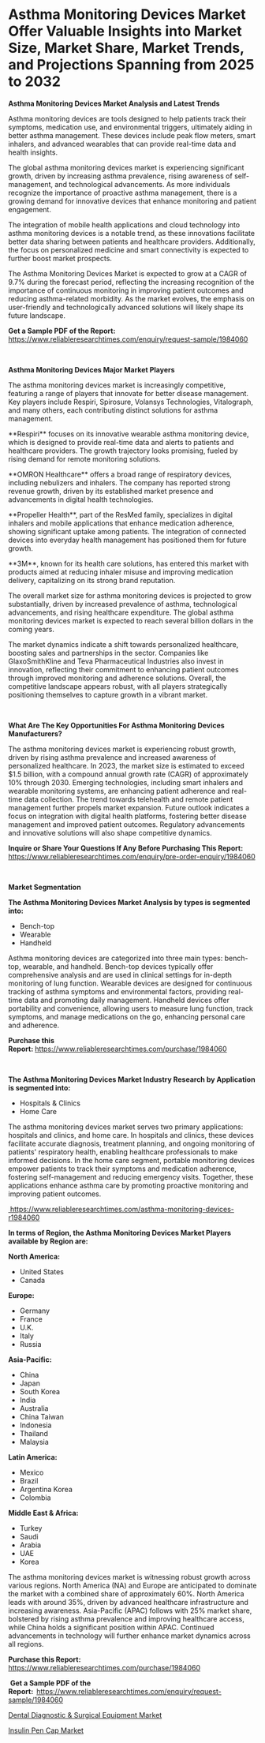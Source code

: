 <p><h1>Asthma Monitoring Devices Market Offer Valuable Insights into Market Size, Market Share, Market Trends, and Projections Spanning from 2025 to 2032</h1></p><p><strong>Asthma Monitoring Devices Market Analysis and Latest Trends</strong></p>
<p><p>Asthma monitoring devices are tools designed to help patients track their symptoms, medication use, and environmental triggers, ultimately aiding in better asthma management. These devices include peak flow meters, smart inhalers, and advanced wearables that can provide real-time data and health insights. </p><p>The global asthma monitoring devices market is experiencing significant growth, driven by increasing asthma prevalence, rising awareness of self-management, and technological advancements. As more individuals recognize the importance of proactive asthma management, there is a growing demand for innovative devices that enhance monitoring and patient engagement. </p><p>The integration of mobile health applications and cloud technology into asthma monitoring devices is a notable trend, as these innovations facilitate better data sharing between patients and healthcare providers. Additionally, the focus on personalized medicine and smart connectivity is expected to further boost market prospects. </p><p>The Asthma Monitoring Devices Market is expected to grow at a CAGR of 9.7% during the forecast period, reflecting the increasing recognition of the importance of continuous monitoring in improving patient outcomes and reducing asthma-related morbidity. As the market evolves, the emphasis on user-friendly and technologically advanced solutions will likely shape its future landscape.</p></p>
<p><strong>Get a Sample PDF of the Report:&nbsp;</strong> <a href="https://www.reliableresearchtimes.com/enquiry/request-sample/1984060?utm_campaign=2244&utm_medium=2&utm_source=Github&utm_content=ia&utm_term=03032025&utm_id=asthma-monitoring-devices">https://www.reliableresearchtimes.com/enquiry/request-sample/1984060</a></p>
<p>&nbsp;</p>
<p><strong>Asthma Monitoring Devices Major Market Players</strong></p>
<p><p>The asthma monitoring devices market is increasingly competitive, featuring a range of players that innovate for better disease management. Key players include Respiri, Spirosure, Volansys Technologies, Vitalograph, and many others, each contributing distinct solutions for asthma management.</p><p>**Respiri** focuses on its innovative wearable asthma monitoring device, which is designed to provide real-time data and alerts to patients and healthcare providers. The growth trajectory looks promising, fueled by rising demand for remote monitoring solutions.</p><p>**OMRON Healthcare** offers a broad range of respiratory devices, including nebulizers and inhalers. The company has reported strong revenue growth, driven by its established market presence and advancements in digital health technologies.</p><p>**Propeller Health**, part of the ResMed family, specializes in digital inhalers and mobile applications that enhance medication adherence, showing significant uptake among patients. The integration of connected devices into everyday health management has positioned them for future growth.</p><p>**3M**, known for its health care solutions, has entered this market with products aimed at reducing inhaler misuse and improving medication delivery, capitalizing on its strong brand reputation.</p><p>The overall market size for asthma monitoring devices is projected to grow substantially, driven by increased prevalence of asthma, technological advancements, and rising healthcare expenditure. The global asthma monitoring devices market is expected to reach several billion dollars in the coming years.</p><p>The market dynamics indicate a shift towards personalized healthcare, boosting sales and partnerships in the sector. Companies like GlaxoSmithKline and Teva Pharmaceutical Industries also invest in innovation, reflecting their commitment to enhancing patient outcomes through improved monitoring and adherence solutions. Overall, the competitive landscape appears robust, with all players strategically positioning themselves to capture growth in a vibrant market.</p></p>
<p>&nbsp;</p>
<p><strong>What Are The Key Opportunities For Asthma Monitoring Devices Manufacturers?</strong></p>
<p><p>The asthma monitoring devices market is experiencing robust growth, driven by rising asthma prevalence and increased awareness of personalized healthcare. In 2023, the market size is estimated to exceed $1.5 billion, with a compound annual growth rate (CAGR) of approximately 10% through 2030. Emerging technologies, including smart inhalers and wearable monitoring systems, are enhancing patient adherence and real-time data collection. The trend towards telehealth and remote patient management further propels market expansion. Future outlook indicates a focus on integration with digital health platforms, fostering better disease management and improved patient outcomes. Regulatory advancements and innovative solutions will also shape competitive dynamics.</p></p>
<p><strong>Inquire or Share Your Questions If Any Before Purchasing This Report:</strong> <a href="https://www.reliableresearchtimes.com/enquiry/pre-order-enquiry/1984060?utm_campaign=2244&utm_medium=2&utm_source=Github&utm_content=ia&utm_term=03032025&utm_id=asthma-monitoring-devices">https://www.reliableresearchtimes.com/enquiry/pre-order-enquiry/1984060</a></p>
<p>&nbsp;</p>
<p><strong>Market Segmentation</strong></p>
<p><strong>The Asthma Monitoring Devices Market Analysis by types is segmented into:</strong></p>
<p><ul><li>Bench-top</li><li>Wearable</li><li>Handheld</li></ul></p>
<p><p>Asthma monitoring devices are categorized into three main types: bench-top, wearable, and handheld. Bench-top devices typically offer comprehensive analysis and are used in clinical settings for in-depth monitoring of lung function. Wearable devices are designed for continuous tracking of asthma symptoms and environmental factors, providing real-time data and promoting daily management. Handheld devices offer portability and convenience, allowing users to measure lung function, track symptoms, and manage medications on the go, enhancing personal care and adherence.</p></p>
<p><strong>Purchase this Report:&nbsp;</strong><a href="https://www.reliableresearchtimes.com/purchase/1984060?utm_campaign=2244&utm_medium=2&utm_source=Github&utm_content=ia&utm_term=03032025&utm_id=asthma-monitoring-devices">https://www.reliableresearchtimes.com/purchase/1984060</a></p>
<p>&nbsp;</p>
<p><strong>The Asthma Monitoring Devices Market Industry Research by Application is segmented into:</strong></p>
<p><ul><li>Hospitals & Clinics</li><li>Home Care</li></ul></p>
<p><p>The asthma monitoring devices market serves two primary applications: hospitals and clinics, and home care. In hospitals and clinics, these devices facilitate accurate diagnosis, treatment planning, and ongoing monitoring of patients' respiratory health, enabling healthcare professionals to make informed decisions. In the home care segment, portable monitoring devices empower patients to track their symptoms and medication adherence, fostering self-management and reducing emergency visits. Together, these applications enhance asthma care by promoting proactive monitoring and improving patient outcomes.</p></p>
<p><a href="https://www.reliableresearchtimes.com/asthma-monitoring-devices-r1984060?utm_campaign=2244&utm_medium=2&utm_source=Github&utm_content=ia&utm_term=03032025&utm_id=asthma-monitoring-devices">&nbsp;https://www.reliableresearchtimes.com/asthma-monitoring-devices-r1984060</a></p>
<p><strong>In terms of Region, the Asthma Monitoring Devices Market Players available by Region are:</strong></p>
<p>
    <p> <strong> North America: </strong>
        <ul>
            <li>United States</li>
            <li>Canada</li>
        </ul>
        </p> 
    <p> <strong> Europe: </strong>
        <ul>
            <li>Germany</li>
            <li>France</li>
            <li>U.K.</li>
            <li>Italy</li>
            <li>Russia</li>
        </ul>
        </p> 
    <p> <strong> Asia-Pacific: </strong>
        <ul>
            <li>China</li>
            <li>Japan</li>
            <li>South Korea</li>
            <li>India</li>
            <li>Australia</li>
            <li>China Taiwan</li>
            <li>Indonesia</li>
            <li>Thailand</li>
            <li>Malaysia</li>
        </ul>
        </p> 
    <p> <strong> Latin America: </strong>
        <ul>
            <li>Mexico</li>
            <li>Brazil</li>
            <li>Argentina Korea</li>
            <li>Colombia</li>
        </ul>
        </p> 
    <p> <strong> Middle East & Africa: </strong>
        <ul>
            <li>Turkey</li>
            <li>Saudi</li>
            <li>Arabia</li>
            <li>UAE</li>
            <li>Korea</li>
        </ul>
    </p>
    </p>
<p><p>The asthma monitoring devices market is witnessing robust growth across various regions. North America (NA) and Europe are anticipated to dominate the market with a combined share of approximately 60%. North America leads with around 35%, driven by advanced healthcare infrastructure and increasing awareness. Asia-Pacific (APAC) follows with 25% market share, bolstered by rising asthma prevalence and improving healthcare access, while China holds a significant position within APAC. Continued advancements in technology will further enhance market dynamics across all regions.</p></p>
<p><strong>Purchase this Report: </strong><a href="https://www.reliableresearchtimes.com/purchase/1984060?utm_campaign=2244&utm_medium=2&utm_source=Github&utm_content=ia&utm_term=03032025&utm_id=asthma-monitoring-devices">https://www.reliableresearchtimes.com/purchase/1984060</a></p>
<p>&nbsp;<strong>Get a Sample PDF of the Report:&nbsp;&nbsp;</strong><a href="https://www.reliableresearchtimes.com/enquiry/request-sample/1984060?utm_campaign=2244&utm_medium=2&utm_source=Github&utm_content=ia&utm_term=03032025&utm_id=asthma-monitoring-devices">https://www.reliableresearchtimes.com/enquiry/request-sample/1984060</a></p>
<p><strong></strong></p>
<p><p><a href="https://github.com/sanghpavao1n/Market-Research-Report-List-1/blob/main/dental-diagnostic-surgical-equipment-market.md?utm_campaign=2244&utm_medium=2&utm_source=Github&utm_content=ia&utm_term=03032025&utm_id=asthma-monitoring-devices">Dental Diagnostic & Surgical Equipment Market</a></p><p><a href="https://github.com/oshrykauraj7/Market-Research-Report-List-1/blob/main/insulin-pen-cap-market.md?utm_campaign=2244&utm_medium=2&utm_source=Github&utm_content=ia&utm_term=03032025&utm_id=asthma-monitoring-devices">Insulin Pen Cap Market</a></p></p>
